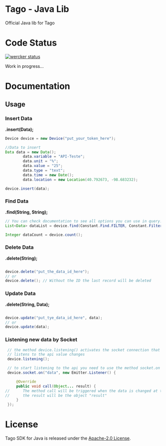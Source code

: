 # Tago - Java Lib
Official Java lib for Tago

# Code Status
[![wercker status](https://app.wercker.com/status/ce550090c4e12182442fb0af7ed7928b/m "wercker status")](https://app.wercker.com/project/bykey/ce550090c4e12182442fb0af7ed7928b)

Work in progress...

# Documentation
## Usage
### Insert Data
**.insert(Data);**

```Java
Device device = new Device("put_your_token_here");

//Data to insert
Data data = new Data();
        data.variable = "API-Teste";
        data.unit = "%";
        data.value = "25";
        data.type = "text";
        data.time = new Date();
        data.location = new Location(40.792673, -98.683232);

device.insert(data);
```

### Find Data
**.find(String, String);**

```java
// You can check documentation to see all options you can use in query.
List<Data> dataList = device.find(Constant.Find.FILTER, Constant.Filter.TYPE);

Integer dataCount = device.count();
```

### Delete Data
**.delete(String);**

```java

device.delete("put_the_data_id_here");
// or
device.delete(); // Without the ID the last record will be deleted
```

### Update Data
**.delete(String, Data);**

```java

device.update("put_tye_data_id_here", data);
// or
device.update(data);
```

### Listening new data by Socket

```java
 // the method device.listening() activates the socket connection that
 // listens to the api value changes
 device.listening();

 // to start listening to the api you need to use the method socket.on
 device.socket.on("data", new Emitter.Listener() {

     @Override
     public void call(Object... result) {
//      The method call will be triggered when the data is changed at the api
//      the result will be the object "result"
     }
 });
```

# License

Tago SDK for Java is released under the [Apache-2.0 License](https://github.com/tago-io/tago-sdk-java/blob/master/LICENSE.md).

